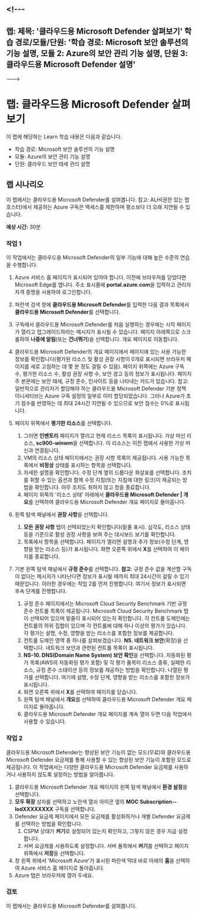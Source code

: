 &lt;!---
---
랩: 제목: '클라우드용 Microsoft Defender 살펴보기' 학습 경로/모듈/단원: '학습 경로: Microsoft 보안 솔루션의 기능 설명, 모듈 2: Azure의 보안 관리 기능 설명, 단원 3: 클라우드용 Microsoft Defender 설명'
---
--->

# 랩: 클라우드용 Microsoft Defender 살펴보기

이 랩에 해당하는 Learn 학습 내용은 다음과 같습니다.

- 학습 경로: Microsoft 보안 솔루션의 기능 설명
- 모듈: Azure의 보안 관리 기능 설명
- 단원: 클라우드 보안 태세 관리 설명

## 랩 시나리오

이 랩에서는 클라우드용 Microsoft Defender를 살펴봅니다.  참고: ALH(권한 있는 랩 호스터)에서 제공하는 Azure 구독은 액세스를 제한하며 평소보다 더 오래 지연될 수 있습니다.

**예상 시간:** 30분

### 작업 1

이 작업에서는 클라우드용 Microsoft Defender의 일부 기능에 대해 높은 수준의 연습을 수행합니다.

1. Azure 서비스 홈 페이지가 표시되어 있어야 합니다.  이전에 브라우저를 닫았다면 Microsoft Edge를 엽니다. 주소 표시줄에 **portal.azure.com**을 입력하고 관리자 자격 증명을 사용하여 로그인합니다.

1. 파란색 검색 창에 **클라우드용 Microsoft Defender**를 입력한 다음 결과 목록에서 **클라우드용 Microsoft Defender**를 선택합니다.

1. 구독에서 클라우드용 Microsoft Defender를 처음 실행하는 경우에는 시작 페이지가 열리고 업그레이드하라는 메시지가 표시될 수 있습니다.  페이지 아래쪽으로 스크롤하여 **나중에 알림**(또는 **건너뛰기**)을 선택합니다.  개요 페이지로 이동합니다.

1. 클라우드용 Microsoft Defender의 개요 페이지에서 페이지에 있는 사용 가능한 정보를 확인합니다(평가된 리소스 및 활성 권장 사항이 0개로 표시되면 브라우저 페이지를 새로 고침하는 데 몇 분 정도 걸릴 수 있음).  페이지 위쪽에는 Azure 구독 수, 평가한 리소스 수, 활성 권장 사항 수, 보안 경고 등의 정보가 표시됩니다.  페이지 주 본문에는 보안 태세, 규정 준수, 인사이트 등을 나타내는 카드가 있습니다.  참고: 일반적으로 관리자가 할당해야 하는 클라우드용 Microsoft Defender 기본 정책 이니셔티브는 Azure 구독 설정의 일부로 이미 할당되었습니다. 그러나 Azure가 초기 점수를 반영하는 데 최대 24시간 지연될 수 있으므로 보안 점수는 0%로 표시됩니다.

1. 페이지 위쪽에서 **평가한 리소스**를 선택합니다. 
    1. 그러면 **인벤토리** 페이지가 열리고 현재 리소스 목록이 표시됩니다. 가상 머신 리소스, **sc900-winwm**을 선택합니다. 이 리소스는 이전 랩에서 사용한 가상 머신과 연결됩니다.
    1. VM의 리소스 상태 페이지에서는 권장 사항 목록이 제공됩니다.  사용 가능한 목록에서 **비정상** 상태를 표시하는 항목을 선택합니다.
    1. 자세한 설명을 확인합니다.  수정 단계 옆의 드롭다운 화살표를 선택합니다. 조치를 취할 수 있는 옵션과 함께 수정 지침(또는 지침에 대한 링크)이 제공되는 방법을 확인합니다.  아무 조치도 취하지 않고 창을 종료합니다.
    1. 페이지 위쪽의 '리소스 상태' 아래에서 **클라우드용 Microsoft Defender | 개요**를 선택하여 클라우드용 Microsoft Defender 개요 페이지로 돌아옵니다.

1. 왼쪽 탐색 패널에서 **권장 사항**을 선택합니다.  
    1. **모든 권장 사항** 탭이 선택되었는지 확인합니다(밑줄 표시).  심각도, 리소스 상태 등을 기준으로 활성 권장 사항을 보여 주는 대시보드 보기를 확인합니다.
    1. 목록에서 항목을 선택합니다.  페이지가 열리면 설명과 추가 정보(수정 단계, 영향을 받는 리소스 등)가 표시됩니다. 화면 오른쪽 위에서 **X**를 선택하여 이 페이지를 종료합니다.

1. 기본 왼쪽 탐색 패널에서 **규정 준수**를 선택합니다.  **참고**: 규정 준수 값을 계산할 구독이 없다는 메시지가 나타난다면 정보가 표시될 때까지 최대 24시간이 걸릴 수 있기 때문입니다. 이러한 경우에는 작업 2를 먼저 진행합니다.  여기서 정보가 표시되면 후속 단계를 진행합니다.
    1. 규정 준수 페이지에서는 Microsoft Cloud Security Benchmark 기반 규정 준수 컨트롤 목록이 제공됩니다. Microsoft Cloud Security Benchmark 탭이 선택되어 있으며 밑줄이 표시되어 있는지 확인합니다. 각 컨트롤 도메인에는 컨트롤의 하위 집합이 있으며 각 컨트롤에 대해 하나 이상의 평가가 있습니다. 각 평가는 설명, 수정, 영향을 받는 리소스를 포함한 정보를 제공합니다.
    1. 컨트롤 도메인 영역 중 하나를 살펴보겠습니다. **NS. 네트워크 보안**(확장)을 선택합니다. 네트워크 보안과 관련된 컨트롤 목록이 표시됩니다.
    1. **NS-10. DNS(Domain Name System) 보안 확인**을 선택합니다. 자동화된 평가 목록(AWS의 자동화된 평가 포함) 및 각 평가 품목이 리소스 종류, 실패한 리소스, 규정 준수 스테이션 등의 정보를 제공하는 방법을 확인합니다. 나열된 평가를 선택합니다.  여기에 설명, 수정 단계, 영향을 받는 리소스를 포함한 정보가 표시됩니다.
    1. 화면 오른쪽 위에서 **X**를 선택하여 페이지를 닫습니다.
    1. 왼쪽 탐색 패널에서 **개요**를 선택하여 클라우드용 Microsoft Defender 개요 페이지로 돌아옵니다.
    1. 클라우드용 Microsoft Defender 개요 페이지를 계속 열어 두면 다음 작업에서 사용할 수 있습니다.

### 작업 2

클라우드용 Microsoft Defender는 향상된 보안 기능이 없는 모드(무료)와 클라우드용 Microsoft Defender 요금제를 통해 사용할 수 있는 향상된 보안 기능이 포함된 모드로 제공됩니다. 이 작업에서는 다양한 클라우드용 Microsoft Defender 요금제를 사용하거나 사용하지 않도록 설정하는 방법을 알아봅니다.

1. 클라우드용 Microsoft Defender 개요 페이지의 왼쪽 탐색 패널에서 **환경 설정**을 선택합니다.
1. **모두 확장** 상자를 선택하고 노란색 열쇠 아이콘 옆의 **MOC Subscription--lodXXXXXXXX** 구독을 선택합니다.
1. Defender 요금제 페이지에서 모든 요금제를 활성화하거나 개별 Defender 요금제를 선택하는 방법을 확인합니다. 
    1. CSPM 상태가 **켜기**로 설정되어 있는지 확인하고, 그렇지 않은 경우 지금 설정합니다.  
    1. 서버 요금제를 사용하도록 설정합니다.  서버 품목에서 **켜기**를 선택하고 페이지 위쪽에서 **저장**을 선택합니다.
1. 창 왼쪽 위에서 'Microsoft Azure'가 표시된 파란색 막대 바로 아래의 **홈**을 선택하여 Azure 서비스 홈 페이지로 돌아옵니다.
1. Azure 탭은 브라우저에 열어 두세요.

### 검토

이 랩에서는 클라우드용 Microsoft Defender를 살펴봅니다.
